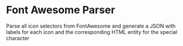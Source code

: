 # Font Awesome Parser

Parse all icon selectors from FontAwesome and generate a JSON with labels for each icon and the corresponding HTML entity for the special character
